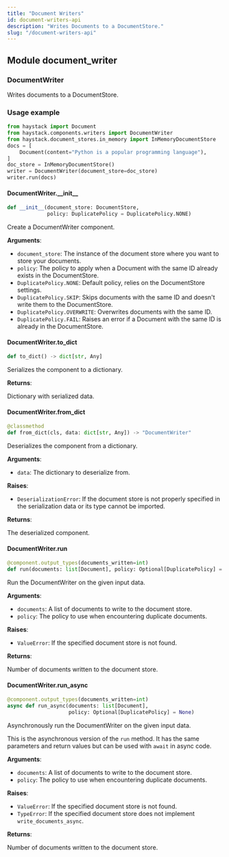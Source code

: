 ```yaml
---
title: "Document Writers"
id: document-writers-api
description: "Writes Documents to a DocumentStore."
slug: "/document-writers-api"
---
```


<a id="document_writer"></a>

## Module document\_writer

<a id="document_writer.DocumentWriter"></a>

### DocumentWriter

Writes documents to a DocumentStore.

### Usage example
```python
from haystack import Document
from haystack.components.writers import DocumentWriter
from haystack.document_stores.in_memory import InMemoryDocumentStore
docs = [
    Document(content="Python is a popular programming language"),
]
doc_store = InMemoryDocumentStore()
writer = DocumentWriter(document_store=doc_store)
writer.run(docs)
```

<a id="document_writer.DocumentWriter.__init__"></a>

#### DocumentWriter.\_\_init\_\_

```python
def __init__(document_store: DocumentStore,
             policy: DuplicatePolicy = DuplicatePolicy.NONE)
```

Create a DocumentWriter component.

**Arguments**:

- `document_store`: The instance of the document store where you want to store your documents.
- `policy`: The policy to apply when a Document with the same ID already exists in the DocumentStore.
- `DuplicatePolicy.NONE`: Default policy, relies on the DocumentStore settings.
- `DuplicatePolicy.SKIP`: Skips documents with the same ID and doesn't write them to the DocumentStore.
- `DuplicatePolicy.OVERWRITE`: Overwrites documents with the same ID.
- `DuplicatePolicy.FAIL`: Raises an error if a Document with the same ID is already in the DocumentStore.

<a id="document_writer.DocumentWriter.to_dict"></a>

#### DocumentWriter.to\_dict

```python
def to_dict() -> dict[str, Any]
```

Serializes the component to a dictionary.

**Returns**:

Dictionary with serialized data.

<a id="document_writer.DocumentWriter.from_dict"></a>

#### DocumentWriter.from\_dict

```python
@classmethod
def from_dict(cls, data: dict[str, Any]) -> "DocumentWriter"
```

Deserializes the component from a dictionary.

**Arguments**:

- `data`: The dictionary to deserialize from.

**Raises**:

- `DeserializationError`: If the document store is not properly specified in the serialization data or its type cannot be imported.

**Returns**:

The deserialized component.

<a id="document_writer.DocumentWriter.run"></a>

#### DocumentWriter.run

```python
@component.output_types(documents_written=int)
def run(documents: list[Document], policy: Optional[DuplicatePolicy] = None)
```

Run the DocumentWriter on the given input data.

**Arguments**:

- `documents`: A list of documents to write to the document store.
- `policy`: The policy to use when encountering duplicate documents.

**Raises**:

- `ValueError`: If the specified document store is not found.

**Returns**:

Number of documents written to the document store.

<a id="document_writer.DocumentWriter.run_async"></a>

#### DocumentWriter.run\_async

```python
@component.output_types(documents_written=int)
async def run_async(documents: list[Document],
                    policy: Optional[DuplicatePolicy] = None)
```

Asynchronously run the DocumentWriter on the given input data.

This is the asynchronous version of the `run` method. It has the same parameters and return values
but can be used with `await` in async code.

**Arguments**:

- `documents`: A list of documents to write to the document store.
- `policy`: The policy to use when encountering duplicate documents.

**Raises**:

- `ValueError`: If the specified document store is not found.
- `TypeError`: If the specified document store does not implement `write_documents_async`.

**Returns**:

Number of documents written to the document store.

